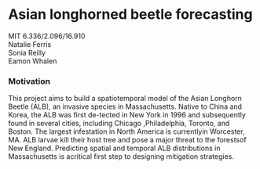 # Asian longhorned beetle forecasting
MIT 6.336/2.096/16.910  
Natalie Ferris  
Sonia Reilly  
Eamon Whalen

### Motivation
This project aims to build a spatiotemporal model of the Asian Longhorn Beetle (ALB), an invasive species in Massachusetts.  Native to China and Korea, the ALB was first de-tected  in  New  York  in  1996  and  subsequently  found  in  several  cities,  including  Chicago ,Philadelphia, Toronto, and Boston. The largest infestation in North America is currentlyin Worcester, MA. ALB larvae kill their host tree and pose a major threat to the forestsof New England. Predicting spatial and temporal ALB distributions in Massachusetts is acritical first step to designing mitigation strategies.
